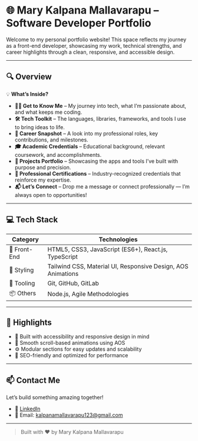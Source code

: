 # 🌐 Mary Kalpana Mallavarapu – Software Developer Portfolio 

Welcome to my personal portfolio website! This space reflects my journey as a front-end developer, showcasing my work, technical strengths, and career highlights through a clean, responsive, and accessible design.

---

## 🔍 Overview

💡 **What’s Inside?**

- **👩‍💻 Get to Know Me** – My journey into tech, what I’m passionate about, and what keeps me coding. 
- **🛠 Tech Toolkit** – The languages, libraries, frameworks, and tools I use to bring ideas to life. 
- **💼 Career Snapshot** – A look into my professional roles, key contributions, and milestones.  
- **🎓 Academic Credentials** – Educational background, relevant coursework, and accomplishments.   
- **🚀 Projects Portfolio** – Showcasing the apps and tools I’ve built with purpose and precision.  
- **📜 Professional Certifications** – Industry-recognized credentials that reinforce my expertise.   
- **📬 Let’s Connect** – Drop me a message or connect professionally — I’m always open to opportunities!

---

## 💻 Tech Stack

| Category           | Technologies                                                  |
|-------------------|----------------------------------------------------------------|
| 💅 Front-End      | HTML5, CSS3, JavaScript (ES6+), React.js, TypeScript           |
| 🎨 Styling        | Tailwind CSS, Material UI, Responsive Design, AOS Animations   |
| 🔧 Tooling        | Git, GitHub, GitLab                                            |
| 📦 Others         | Node.js, Agile Methodologies                                   |

---

## 🧠 Highlights

- 🌿 Built with accessibility and responsive design in mind  
- 🔄 Smooth scroll-based animations using AOS  
- ⚙️ Modular sections for easy updates and scalability  
- 🎯 SEO-friendly and optimized for performance  

---

## 📫 Contact Me

Let’s build something amazing together!

- 💼 [LinkedIn](https://www.linkedin.com/in/mary-kalpana-mallavarapu-0b448b202/)
- 📧 Email: kalpanamallavarapu123@gmail.com

---
> Built with ❤️ by Mary Kalpana Mallavarapu